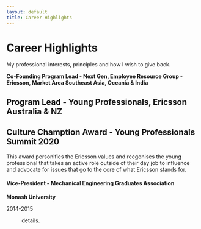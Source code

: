 ```yaml
---
layout: default
title: Career Highlights
---
```


<div class="post">
	<h1 class="pageTitle">Career Highlights</h1>
	<!-- <img src="{{ '/assets/img/Ganaka_Run.png' | relative_url }}" alt=""> -->
	<p class="intro">My professional interests, principles and how I wish to give back.</p>
	<p></p>
	<dl>
	  <dt><strong>Co-Founding Program Lead - Next Gen, Employee Resource Group - Ericsson, Market Area Southeast Asia, Oceania & India</strong></dt>
	  <h2>Program Lead - Young Professionals, Ericsson Australia & NZ </h2>
	  <h2>Culture Chamption Award - Young Professionals Summit 2020</h2>
	  <p>This award personifies the Ericsson values and recgonises the young professional that takes an active role outside of their day job to influence and advocate for issues that go to the core of what Ericsson stands for.</p>
	  <dt><h4>Vice-President - Mechanical Engineering Graduates Association</h4> 
	   <p> <strong>Monash University</strong></p>
	   <p>2014-2015</p>
	  </dt>
	  <dd>details.</dd>

</div>
